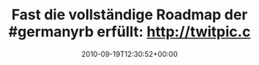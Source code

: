 ---
retweeted: false
source: <a href="http://twitter.com/download/android" rel="nofollow">Twitter for Android</a>
entities:
  hashtags:
  - text: germanyrb
    indices:
    - '34'
    - '44'
  symbols: []
  user_mentions: []
  urls: []
display_text_range:
- '0'
- '80'
favorite_count: '0'
id_str: '24930881189'
truncated: false
retweet_count: '0'
id: '24930881189'
created_at: Sun Sep 19 12:30:52 +0000 2010
favorited: false
full_text: 'Fast die vollständige Roadmap der #germanyrb erfüllt:  http://twitpic.com/2pz8ov'
lang: de
tags:
- germanyrb
- pesos/twitter
date: '2010-09-19T12:30:52+00:00'
src: https://twitter.com/bascht/status/24930881189
original_url: https://twitter.com/bascht/status/24930881189
type: twitter_tweet
text: 'Fast die vollständige Roadmap der #germanyrb erfüllt:  http://twitpic.com/2pz8ov'
title: 'Fast die vollständige Roadmap der #germanyrb erfüllt:  http://twitpic.c'

---